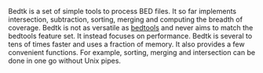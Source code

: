 Bedtk is a set of simple tools to process BED files. It so far implements
intersection, subtraction, sorting, merging and computing the breadth of
coverage. Bedtk is not as versatile as [bedtools][bedtools] and never aims to
match the bedtools feature set. It instead focuses on performance. Bedtk
is several to tens of times faster and uses a fraction of memory. It also
provides a few convenient functions. For example, sorting, merging and
intersection can be done in one go without Unix pipes.

[bedtools]: https://github.com/arq5x/bedtools2
[cr]: https://github.com/lh3/cgranges
